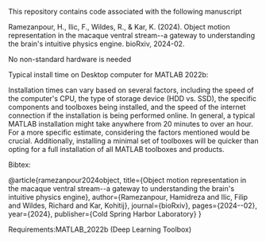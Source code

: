 This repository contains code associated with the following manuscript 

Ramezanpour, H., Ilic, F., Wildes, R., & Kar, K. (2024). Object motion representation in the macaque ventral stream--a gateway to understanding the brain's intuitive physics engine. bioRxiv, 2024-02.

No non-standard hardware is needed

Typical install time on Desktop computer for MATLAB 2022b: 

Installation times can vary based on several factors, including the speed of the computer's CPU, the type of storage device (HDD vs. SSD), the specific components and toolboxes being installed, and the speed of the internet connection if the installation is being performed online. In general, a typical MATLAB installation might take anywhere from 20 minutes to over an hour. For a more specific estimate, considering the factors mentioned would be crucial. Additionally, installing a minimal set of toolboxes will be quicker than opting for a full installation of all MATLAB toolboxes and products.

Bibtex:

@article{ramezanpour2024object,
  title={Object motion representation in the macaque ventral stream--a gateway to understanding the brain's intuitive physics engine},
  author={Ramezanpour, Hamidreza and Ilic, Filip and Wildes, Richard and Kar, Kohitij},
  journal={bioRxiv},
  pages={2024--02},
  year={2024},
  publisher={Cold Spring Harbor Laboratory}
}

Requirements:MATLAB_2022b (Deep Learning Toolbox)
